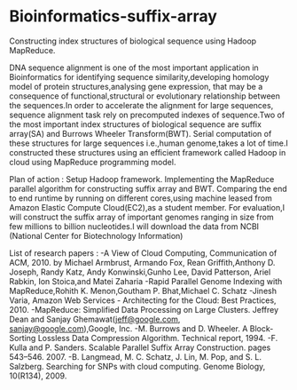 Bioinformatics-suffix-array
===========================
Constructing index structures of biological sequence using Hadoop MapReduce.

DNA sequence alignment is one of the most important application in Bioinformatics for identifying sequence similarity,developing homology model of protein structures,analysing gene expression, that may be a consequence of functional,structural or evolutionary relationship between the sequences.In order to accelerate the alignment for large sequences, sequence alignment task rely on precomputed indexes of sequence.Two of the most important index structures of biological sequence are suffix array(SA) and Burrows Wheeler Transform(BWT). Serial computation of these structures for large sequences i.e.,human genome,takes a lot of time.I constructed these structures using an efficient framework called Hadoop in cloud using MapReduce programming model.

Plan of action : 
Setup Hadoop framework.
Implementing the MapReduce parallel algorithm for constructing suffix array and BWT.
Comparing the end to end runtime by running on different cores,using machine leased from Amazon Elastic Compute Cloud(EC2),as a student member.
For evaluation,I will construct the suffix array of important genomes ranging in size from few millions to billion nucleotides.I will download the data from NCBI (National Center for Biotechnology Information)

List of research papers :
-A View of Cloud Computing, Communication of ACM, 2010.
by Michael Armbrust, Armando Fox, Rean Griffith,Anthony D. Joseph, Randy Katz, Andy Konwinski,Gunho Lee, David Patterson, Ariel Rabkin, Ion Stoica,and Matei Zaharia
-Rapid Parallel Genome Indexing with MapReduce,Rohith K. Menon,Goutham P. Bhat,Michael C. Schatz
-Jinesh Varia, Amazon Web Services - Architecting for the Cloud: Best Practices, 2010.
-MapReduce: Simplified Data Processing on Large Clusters.
Jeffrey Dean and Sanjay Ghemawat(jeff@google.com, sanjay@google.com),Google, Inc.
-M. Burrows and D. Wheeler. A Block-Sorting Lossless Data Compression Algorithm. Technical report, 1994.
-F. Kulla and P. Sanders. Scalable Parallel Suffix Array Construction. pages 543–546. 2007.
-B. Langmead, M. C. Schatz, J. Lin, M. Pop, and S. L. Salzberg. Searching for SNPs with cloud computing. Genome Biology, 10(R134), 2009.

